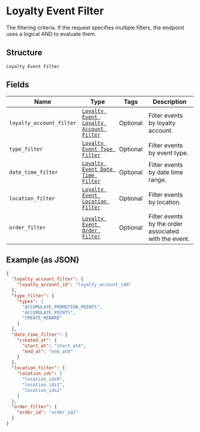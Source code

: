 
# Loyalty Event Filter

The filtering criteria. If the request specifies multiple filters,
the endpoint uses a logical AND to evaluate them.

## Structure

`Loyalty Event Filter`

## Fields

| Name | Type | Tags | Description |
|  --- | --- | --- | --- |
| `loyalty_account_filter` | [`Loyalty Event Loyalty Account Filter`](../../doc/models/loyalty-event-loyalty-account-filter.md) | Optional | Filter events by loyalty account. |
| `type_filter` | [`Loyalty Event Type Filter`](../../doc/models/loyalty-event-type-filter.md) | Optional | Filter events by event type. |
| `date_time_filter` | [`Loyalty Event Date Time Filter`](../../doc/models/loyalty-event-date-time-filter.md) | Optional | Filter events by date time range. |
| `location_filter` | [`Loyalty Event Location Filter`](../../doc/models/loyalty-event-location-filter.md) | Optional | Filter events by location. |
| `order_filter` | [`Loyalty Event Order Filter`](../../doc/models/loyalty-event-order-filter.md) | Optional | Filter events by the order associated with the event. |

## Example (as JSON)

```json
{
  "loyalty_account_filter": {
    "loyalty_account_id": "loyalty_account_id8"
  },
  "type_filter": {
    "types": [
      "ACCUMULATE_PROMOTION_POINTS",
      "ACCUMULATE_POINTS",
      "CREATE_REWARD"
    ]
  },
  "date_time_filter": {
    "created_at": {
      "start_at": "start_at4",
      "end_at": "end_at8"
    }
  },
  "location_filter": {
    "location_ids": [
      "location_ids0",
      "location_ids1",
      "location_ids2"
    ]
  },
  "order_filter": {
    "order_id": "order_id2"
  }
}
```

